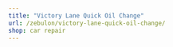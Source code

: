 ```yaml
---
title: "Victory Lane Quick Oil Change"
url: /zebulon/victory-lane-quick-oil-change/
shop: car repair
---
```

